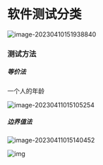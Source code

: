 # 软件测试分类

![image-20230410151938840](C:\Users\12868\AppData\Roaming\Typora\typora-user-images\image-20230410151938840.png)

### 测试方法

##### 等价法

一个人的年龄

![image-20230411015105254](C:\Users\12868\AppData\Roaming\Typora\typora-user-images\image-20230411015105254.png)

##### 边界值法

![image-20230411015140452](C:\Users\12868\AppData\Roaming\Typora\typora-user-images\image-20230411015140452.png)

![img](https://img-blog.csdnimg.cn/569279d8f7da4eb3895768433687e7c6.png#pic_center)